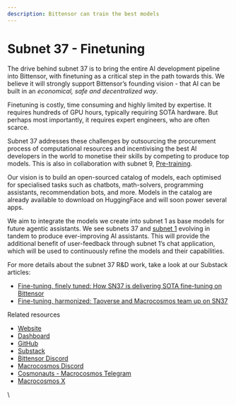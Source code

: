 ```yaml
---
description: Bittensor can train the best models
---
```


# Subnet 37 - Finetuning

The drive behind subnet 37 is to bring the entire AI development pipeline into Bittensor, with finetuning as a critical step in the path towards this. We believe it will strongly support Bittensor’s founding vision - that AI can be built in an _economical, safe and decentralized way_.

Finetuning is costly, time consuming and highly limited by expertise. It requires hundreds of GPU hours, typically requiring SOTA hardware. But perhaps most importantly, it requires expert engineers, who are often scarce.&#x20;

Subnet 37 addresses these challenges by outsourcing the procurement process of computational resources and incentivising the best AI developers in the world to monetise their skills by competing to produce top models. This is also in collaboration with subnet 9, [Pre-training](../subnets/subnet-9-pre-training.md).

Our vision is to build an open-sourced catalog of models, each optimised for specialised tasks such as chatbots, math-solvers, programming assistants, recommendation bots, and more. Models in the catalog are already available to download on HuggingFace and will soon power several apps.

We aim to integrate the models we create into subnet 1 as base models for future agentic assistants. We see subnets 37 and [subnet 1](../subnets/subnet-1-apex/) evolving in tandem to produce ever-improving AI assistants. This will provide the additional benefit of user-feedback through subnet 1’s chat application, which will be used to continuously refine the models and their capabilities.

For more details about the subnet 37 R\&D work, take a look at our Substack articles:

* [Fine-tuning, finely tuned: How SN37 is delivering SOTA fine-tuning on Bittensor](https://macrocosmosai.substack.com/p/fine-tuning-finely-tuned-how-sn37)
* [Fine-tuning, harmonized: Taoverse and Macrocosmos team up on SN37](https://macrocosmosai.substack.com/p/fine-tuning-harmonized-macrocosmos)

Related resources

* [Website](https://www.macrocosmos.ai/sn37)
* [Dashboard](https://www.macrocosmos.ai/sn37/dashboard)
* [GitHub](https://github.com/macrocosm-os/finetuning)
* [Substack](https://macrocosmosai.substack.com/t/ai-fine-tuning)
* [Bittensor Discord](https://discord.com/channels/799672011265015819/1234881153832321024)
* [Macrocosmos Discord](https://discord.com/channels/1238450997848707082)
* [Cosmonauts - Macrocosmos Telegram](https://t.me/macrocosmosai)
* [Macrocosmos X](https://x.com/MacrocosmosAI)

\
